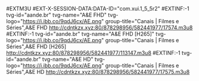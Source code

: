 #EXTM3U
#EXT-X-SESSION-DATA:DATA-ID="com.xui.1_5_5r2"
#EXTINF:-1 tvg-id="aande.br" tvg-name="A&E FHD" tvg-logo="https://i.ibb.co/9qdJ6cx/AE.png" group-title="Canais | Filmes e Séries",A&E FHD
http://cdntkzx.xyz:80/878298956/582441977/17574.m3u8
#EXTINF:-1 tvg-id="aande.br" tvg-name="A&E FHD [H265]" tvg-logo="https://i.ibb.co/9qdJ6cx/AE.png" group-title="Canais | Filmes e Séries",A&E FHD [H265]
http://cdntkzx.xyz:80/878298956/582441977/113147.m3u8
#EXTINF:-1 tvg-id="aande.br" tvg-name="A&E HD" tvg-logo="https://i.ibb.co/9qdJ6cx/AE.png" group-title="Canais | Filmes e Séries",A&E HD
http://cdntkzx.xyz:80/878298956/582441977/17575.m3u8
